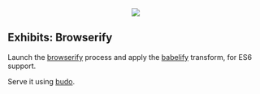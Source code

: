 <div align="center">
  <img src="https://cdn.pbrd.co/images/vAmSmehU.png" />
</div>

## Exhibits: Browserify

Launch the [browserify](https://github.com/substack/node-browserify) process and apply
the [babelify](https://github.com/babel/babelify) transform, for ES6 support.

Serve it using [budo](https://github.com/mattdesl/budo).
